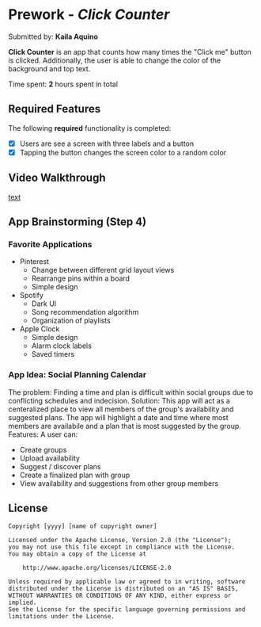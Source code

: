 # Prework - _Click Counter_

Submitted by: **Kaila Aquino**

**Click Counter** is an app that counts how many times the "Click me" button is clicked. Additionally, the user is able to change the color of the background and top text.

Time spent: **2** hours spent in total

## Required Features

The following **required** functionality is completed:

- [x] Users are see a screen with three labels and a button
- [x] Tapping the button changes the screen color to a random color

## Video Walkthrough
[text](<../Screen Recording 2025-05-04 at 8.16.24 PM.mov>)


## App Brainstorming (Step 4)

### Favorite Applications

- Pinterest
  - Change between different grid layout views
  - Rearrange pins within a board
  - Simple design
- Spotify
  - Dark UI
  - Song recommendation algorithm
  - Organization of playlists
- Apple Clock
  - Simple design
  - Alarm clock labels
  - Saved timers

### App Idea: Social Planning Calendar

The problem: Finding a time and plan is difficult within social groups due to conflicting schedules and indecision.
Solution: This app will act as a centeralized place to view all members of the group's availability and suggested plans. The app will highlight a date and time where most members are availabile and a plan that is most suggested by the group.
Features:
A user can:

- Create groups
- Upload availability
- Suggest / discover plans
- Create a finalized plan with group
- View availability and suggestions from other group members


## License

    Copyright [yyyy] [name of copyright owner]

    Licensed under the Apache License, Version 2.0 (the "License");
    you may not use this file except in compliance with the License.
    You may obtain a copy of the License at

        http://www.apache.org/licenses/LICENSE-2.0

    Unless required by applicable law or agreed to in writing, software
    distributed under the License is distributed on an "AS IS" BASIS,
    WITHOUT WARRANTIES OR CONDITIONS OF ANY KIND, either express or implied.
    See the License for the specific language governing permissions and
    limitations under the License.
